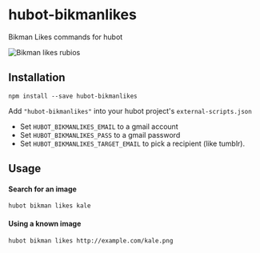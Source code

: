 # hubot-bikmanlikes

Bikman Likes commands for hubot

![Bikman likes rubios](http://36.media.tumblr.com/tumblr_mcbm23DEa51rjnfd5o1_500.jpg)

## Installation

```
npm install --save hubot-bikmanlikes
```

Add `"hubot-bikmanlikes"` into your hubot project's `external-scripts.json`

- Set `HUBOT_BIKMANLIKES_EMAIL` to a gmail account
- Set `HUBOT_BIKMANLIKES_PASS` to a gmail password
- Set `HUBOT_BIKMANLIKES_TARGET_EMAIL` to pick a recipient (like tumblr).

## Usage


#### Search for an image

```
hubot bikman likes kale
```

#### Using a known image

```
hubot bikman likes http://example.com/kale.png
```
